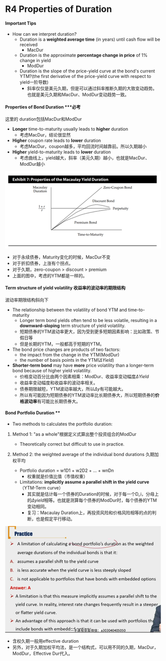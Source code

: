 # R4 Properties of Duration

#### Important Tips

- How can we interpret duration?
  - Duration is a **weighted average time** (in years) until cash flow will be received
    - MacDur
  - Duration is the approximate **percentage change in price** of 1% change in yield
    - ModDur
  - Duration is the slope of the price-yield curve at the bond's current YTM?(the first derivative of the price-yield curve with respect to yield一阶导数)
    - 斜率仅仅是美元久期，但是可以通过斜率推断久期的大致变动趋势。也就是美元久期和MacDur、ModDur变动趋势一致。

#### Properties of Bond Duration \*\*\*必考

这里的 duration包括MacDur和ModDur

- **Longer** time-to-maturity usually leads to **higher** duration
  - 考虑MacDur，结论很显然
- **Higher** coupon rate leads to **lower** duration
  - 考虑MacDur，coupon越多，平均回流时间越靠前。所以久期越小
- **Higher** yield-to-maturity leads to **lower** duration
  - 考虑曲线上，yield越大，斜率（美元久期）越小，也就是MacDur、ModDur越小

![image-20230618082541830](./image-20230618082541830.png)

- 对于永续债券，Maturity变化的时候，MacDur不变
- 对于折扣债券，上涨有个拐点。
- 对于久期，zero-coupon > discount > premium
- 上面的图中，考虑的YTM都是一样的。

#### Term structure of yield volatility 收益率的波动率的期限结构

波动率期限结构斜向下

- The relationship between the volatility of bond YTM and time-to-maturity
  - Longer term bond yields often tend to be less volatile, resulting in a **downward-sloping** term structure of yield volatility.
  - 短期债券的YTM波动率更大，因为受到更多短期因素影响：比如政策、节假日等
  - 但是长期的YTM，一般都高于短期的YTM。
- The bond price changes are products of two factors:
  - the impact from the change in the YTM(ModDur)
  - the number of basis points in the YTM($\Delta Yield$)
- **Shorter-term bond** may have **more** price volatility than a longer-term bond because of higher yield volatility.
  - 价格变动百分比由两个因素相乘：ModDur、收益率变动幅度$\Delta Yield$
  - 收益率变动幅度和收益率的波动率相关。
  - 债券期限越短，YTM波动率越大，所以$\Delta y$有可能越大。
  - 所以有可能因为短期债券的YTM波动率比长期债券大，所以短期债券的**价格波动率**有可能比长期债券大。
  

#### Bond Portfolio Duration \*\*

- Two methods to calculates the portfolio duration:

1. Method 1: "as a whole"根据定义式算出整个投资组合的ModDur
   - Theoretically correct but difficult to use in practice. 

2. Method 2: the weighted average of the individual bond durations  久期加权平均
   - Portfolio duration = w1D1 + w2D2 +  ... + wnDn
     - 权重就是价值比值（市值权重）
   - Limitations: **implicitly assume a parallel shift in the yield curve**（YTM-Term curve）
     - 其实就是估计每一个债券的Duration的时候，对于每一个D_i，分母上的$\Delta yield$相等。也就是测算每个债券的ModDur时，每个债券的YTM变动相同。
     - 复习：Macaulay Duration上，再投资风险和价格风险相等的点的判断，也是假定平行移动。

![image-20230618091400787](./image-20230618091400787.png)

- 含权久期一般用effective duration
- 另外，对于久期加权平均法，是一个结构式，可以用不同的久期，MacDur，ModDur，Effective Dur代入。